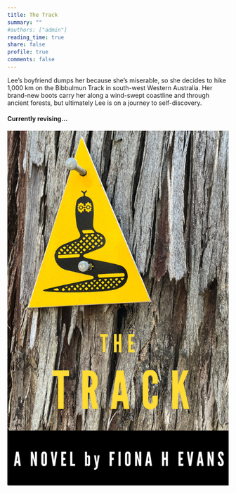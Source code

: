 ```yaml
---
title: The Track
summary: ""
#authors: ["admin"]
reading_time: true  
share: false  
profile: true  
comments: false  
---
```


<!--
<br/><br/><br/>
-->
Lee’s boyfriend dumps her because she’s miserable, so she decides to hike 1,000 km on the Bibbulmun Track in south-west Western Australia. Her brand-new boots carry her along a wind-swept coastline and through ancient forests, but ultimately Lee is on a journey to self-discovery. 

#### Currently revising...


![](cover.jpg) 


 



